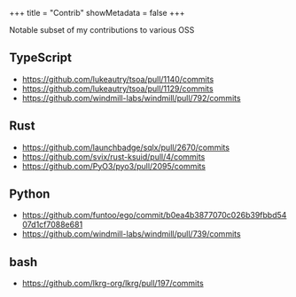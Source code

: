 +++
title =  "Contrib"
showMetadata = false
+++

Notable subset of my contributions to various OSS

## TypeScript

* https://github.com/lukeautry/tsoa/pull/1140/commits
* https://github.com/lukeautry/tsoa/pull/1129/commits
* https://github.com/windmill-labs/windmill/pull/792/commits

## Rust

* https://github.com/launchbadge/sqlx/pull/2670/commits
* https://github.com/svix/rust-ksuid/pull/4/commits
* https://github.com/PyO3/pyo3/pull/2095/commits

## Python

* https://github.com/funtoo/ego/commit/b0ea4b3877070c026b39fbbd5407d1cf7088e681
* https://github.com/windmill-labs/windmill/pull/739/commits

## bash

* https://github.com/lkrg-org/lkrg/pull/197/commits
